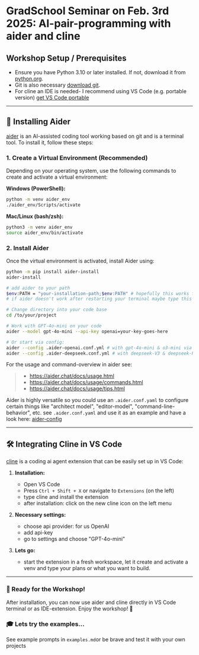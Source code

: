 # GradSchool Seminar on Feb. 3rd 2025: AI-pair-programming with aider and cline

## Workshop Setup / Prerequisites
- Ensure you have Python 3.10 or later installed. If not, download it from [python.org](https://www.python.org/downloads/).
- Git is also necessary [download git](https://git-scm.com/downloads).
- For cline an IDE is needed- I recommend using VS Code (e.g. portable version) [get VS Code portable](https://code.visualstudio.com/docs/editor/portable)
---

## 🔧 Installing Aider

[aider](https://aider.chat/) is an AI-assisted coding tool working based on git and is a terminal tool. To install it, follow these steps:

### 1. Create a Virtual Environment (Recommended)
Depending on your operating system, use the following commands to create and activate a virtual environment:

**Windows (PowerShell):**
```sh
python -m venv aider_env
./aider_env/Scripts/activate
```

**Mac/Linux (bash/zsh):**
```sh
python3 -m venv aider_env
source aider_env/bin/activate
```

### 2. Install Aider
Once the virtual environment is activated, install Aider using:
```sh
python -m pip install aider-install
aider-install

# add aider to your path
$env:PATH = "your-installation-path;$env:PATH" # hopefully this works for every OS 
# if aider doesn't work after restarting your terminal maybe type this command again

# Change directory into your code base
cd /to/your/project

# Work with GPT-4o-mini on your code
aider --model gpt-4o-mini --api-key openai=your-key-goes-here

# Or start via config:
aider --config .aider-openai.conf.yml # with gpt-4o-mini & o3-mini via OpenAI-API
aider --config .aider-deepseek.conf.yml # with deepseek-V3 & deepseek-R1 via GLHF-API

```
For the usage and command-overview in aider see:
> * https://aider.chat/docs/usage.html
> * https://aider.chat/docs/usage/commands.html
> * https://aider.chat/docs/usage/tips.html

Aider is highly versatile so you could use an `.aider.conf.yaml` to configure certain things like "architect model", "editor-model", "command-line-behavior", etc.
see `.aider.conf.yaml` and use it as an example and have a look here: [aider-config](https://aider.chat/docs/config.html)

---

## 🛠️ Integrating Cline in VS Code

[cline](https://github.com/cline/cline) is a coding ai agent extension that can be easily set up in VS Code:

1. **Installation:**
   - Open VS Code
   - Press `Ctrl + Shift + X` or navigate to `Extensions` (on the left)
   - type cline and install the extension
   - after installation: click on the new cline icon on the left menu

2. **Necessary settings:**
   - choose api provider: for us OpenAI
   - add api-key
   - go to settings and choose "GPT-4o-mini"

3. **Lets go:**
   - start the extension in a fresh workspace, let it create and activate a venv and type your plans or what you want to build.
     
---

### 🚀 Ready for the Workshop!
After installation, you can now use aider and cline directly in VS Code terminal or as IDE-extension. Enjoy the workshop! 🎉

### 🎓 Lets try the examples...
See example prompts in `examples.md`or be brave and test it with your own projects
